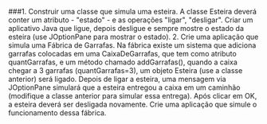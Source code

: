 ###1. Construir uma classe que simula uma esteira. A classe Esteira deverá
conter um atributo - "estado" - e as operações "ligar", "desligar". Criar um
aplicativo Java que ligue, depois desligue e sempre mostre o estado da
esteira (use JOptionPane para mostrar o estado).
2. Crie uma aplicação que simula uma Fábrica de Garrafas. Na fábrica existe
um sistema que adiciona garrafas colocadas em uma CaixaDeGarrafas, que
tem como atributo quantGarrafas, e um método chamado addGarrafas(),
quando a caixa chegar a 3 garrafas (quantGarrafas=3), um objeto Esteira
(use a classe anterior) será ligado. Depois de ligar a esteira, uma mensagem
via JOptionPane simulará que a esteira entregou a caixa em um caminhão
(modifique a classe anterior para simular essa entrega). Após clicar em OK,
a esteira deverá ser desligada novamente. Crie uma aplicação que simule o
funcionamento dessa fábrica.
